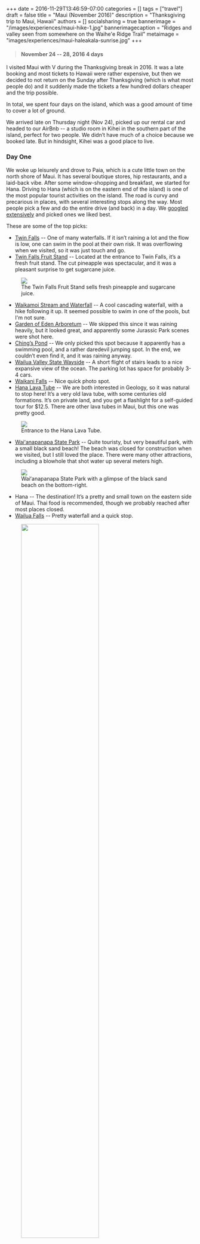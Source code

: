 +++
date = 2016-11-29T13:46:59-07:00
categories = []
tags = ["travel"]
draft = false
title = "Maui (November 2016)"
description = "Thanksgiving trip to Maui, Hawaii"
authors = []
socialsharing = true
bannerimage = "/images/experiences/maui-hike-1.jpg"
bannerimagecaption = "Ridges and valley seen from somewhere on the Waihe'e Ridge Trail"
metaimage = "images/experiences/maui-haleakala-sunrise.jpg"
+++

> #### November 24 -- 28, 2016 <i class="icon-flight"></i> 4 days

I visited Maui with V during the Thanksgiving break in 2016. It was a late booking and most tickets to Hawaii were rather expensive, but then we decided to not return on the Sunday after Thanksgiving (which is what most people do) and it suddenly made the tickets a few hundred dollars cheaper and the trip possible.

In total, we spent four days on the island, which was a good amount of time to
cover a lot of ground.

We arrived late on Thursday night (Nov 24), picked up our rental car and headed to
our AirBnb -- a studio room in Kihei in the southern part of the island, perfect for
two people. We didn’t have much of a choice because we booked late.
But in hindsight, Kihei was a good place to live.

### Day One

We woke up leisurely and drove to Paia, which is a cute little town on the north shore of Maui. It has several boutique stores, hip restaurants, and a laid-back vibe. After some window-shopping and breakfast, we started for Hana. Driving to Hana (which is
on the eastern end of the island) is one of the most popular tourist activities on the island. The road is curvy and precarious in places, with several interesting stops
along the way. Most people pick a few and do the entire drive (and back) in a day. We [googled extensively](http://roadtohana.com/sights.php) and picked ones we liked best.

These are some of the top picks:

- [Twin Falls](https://foursquare.com/v/twin-falls/4ba934edf964a5203e143ae3) -- One of many waterfalls. If it isn’t raining a lot and the flow is low, one can swim in the pool at their own risk. It was overflowing when we visited, so it was just touch and go.
- [Twin Falls Fruit Stand](https://foursquare.com/v/twin-falls-farm-stand/4ba929d1f964a52092103ae3) -- Located at the entrance to Twin Falls, it’s a fresh fruit stand. The cut pineapple was spectacular, and it was a pleasant surprise to get sugarcane juice.

<figure>
    <img data-action="zoom" class="lazy" src="/images/blurred-bg.jpg" data-src="/images/experiences/maui-fruit-stand.jpg" ></img>
    <figcaption>The Twin Falls Fruit Stand sells fresh pineapple and sugarcane juice.</figcaption>
</figure>

- [Waikamoi Stream and Waterfall](http://mauiguidebook.com/road-to-hana-maui/waikamoi-stream-waterfalls/) -- A cool cascading waterfall, with a hike following it up. It seemed possible to swim in one of the pools, but I'm not sure.
- [Garden of Eden Arboretum](https://foursquare.com/v/garden-of-eden/4bd2060577b29c746acf8d82) -- We skipped this since it was raining heavily, but it looked great, and apparently some Jurassic Park scenes were shot here.
- [Ching’s Pond](https://foursquare.com/v/chings-pond/4e556bf045dd0a4826e5f222) -- We only picked this spot because it apparently has a swimming pool, and a rather daredevil jumping spot. In the end, we couldn’t even find it, and it was raining anyway.
- [Wailua Valley State Wayside](https://foursquare.com/v/wailua-valley-state-wayside/4da4f21f81548169df175141/photos) -- A short flight of stairs leads to a nice expansive view of the ocean. The parking lot has space for probably 3-4 cars.
- [Waikani Falls](https://foursquare.com/v/waikani-falls/4e7a815681dc02c637026282) -- Nice quick photo spot.
- [Hana Lava Tube](https://foursquare.com/v/hana-lava-tube/56cf4a9fcd1018c22fd1ae4c) -- We are both interested in Geology, so it was natural to stop here! It’s a very old lava tube, with some centuries old formations. It’s on private land, and you get a flashlight for a self-guided tour for $12.5. There are other lava tubes in Maui, but this one was pretty good.

<figure>
    <img data-action="zoom" class="lazy" src="/images/blurred-bg.jpg" data-src="/images/experiences/maui-lava-tube.jpg" ></img>
    <figcaption>Entrance to the Hana Lava Tube.</figcaption>
</figure>

- [Waiʻanapanapa State Park](https://foursquare.com/v/wai%C4%81napanapa-state-park/4bd4d6af7b1876b06cef8986) -- Quite touristy, but very beautiful park, with a small black sand beach! The beach was closed for construction when we visited, but I still loved the place. There were many other attractions, including a blowhole that shot water up several meters high.

<figure>
    <img data-action="zoom" class="lazy" src="/images/blurred-bg.jpg" data-src="/images/experiences/maui-waianapanapa.jpg" ></img>
    <figcaption>Waiʻanapanapa State Park with a glimpse of the black sand beach on the bottom-right.</figcaption>
</figure>

- Hana -- The destination! It’s a pretty and small town on the eastern side of Maui. Thai food is recommended, though we probably reached after most places closed.
- [Wailua Falls](https://foursquare.com/v/wailua-falls/4b89e4a5f964a5206c5432e3) -- Pretty waterfall and a quick stop.

<figure>
    <img data-action="zoom" class="lazy" src="/images/blurred-bg.jpg" data-src="/images/experiences/maui-wailua-falls.jpg" style="width:70%;" ></img>
    <figcaption>Wailua Falls (one of the dozens on the road to Hana).</figcaption>
</figure>

- [Seven Sacred Pools](https://foursquare.com/v/7-sacred-pools--haleakala-state-park/4d0ea4d65b8a8cfa457deb83) -- Another place to swim and probably do some cliff-diving. The place was closed for access because of the rain and the flow was deemed dangerous. This is part of Haleakalā National Park.

At the end of the day, we drove back to Kihei to our AirBnb. The drive to Hana and back was tiring and took up the entire day. For anyone reading this, start early and avoid this road after dark if you can.

### Day Two

For me, Hawaii is as much about the stunning ridge hikes as it is about the beaches and Aloha. After getting some rest on the first night, we decided to go hiking. My impression is that Maui doesn’t have as much hiking as Oahu or Kauai, but we still managed to find a hike that had everything -- The [Waihe'e Ridge Trail](http://mauiguidebook.com/adventures/waihee-ridge-trail/) -- great views, narrow ridges, muddy mess, and elevation gain.

<figure>
    <img data-action="zoom" class="lazy" src="/images/blurred-bg.jpg" data-src="/images/experiences/maui-hike-2.jpg" style="width:70%;" ></img>
    <figcaption>The narrow ridge near the top of Waihe'e Ridge Trail.</figcaption>
</figure>

It would have been useful to have poles/sticks to avoid trouble with
slippery mud and tree roots. The ridge at the top can scare those with acrophobia,
so in case you're reading this and planning to do the hike, YMMV.

We met an interracial couple during the hike -- white woman and black man, both in their late 70s, if not older. During our brief conversation they told us about how they’d gotten married in the 60s and lived in the Bay Area at the height of the Civil Rights movement.

After the hike, we got a massage, which was a great way to finish a tiring day.

### Day Three

One of the quintessential Maui things to do is to watch the sunrise from the summit of Mt. Haleakalā, a 10,000ft high volcano and national park. The sunrise above the clouds is really beautiful, and worth the early morning drive.

<figure>
    <img data-action="zoom" class="lazy" src="/images/blurred-bg.jpg" data-src="/images/experiences/maui-haleakala-sunrise.jpg" ></img>
    <figcaption>Grand sunrise from the summit of Haleakalā.</figcaption>
</figure>

It got unbearably cold at the summit and we didn't carry enough layers, but somehow survived through the sunrise. After a brief nap in the car and waiting for it to get warmer, we ventured out to the Sliding Sands hike down towards the Haleakalā crater. The hike has otherworldly views and we loved it. Driving back down also presented great views of the entire island!

While we only reached the summit about 30 minutes before sunrise, it would have been nice to get there much earlier (3am or so) and spend time stargazing. The Haleakalā summit is one of the top five places in the world for this, and has a world class observatory as well.

Later in the day, it was time to head to the beach! There are a lot of good beaches in Maui, each with something special to offer. We picked the Big Beach in Makena State Park primarily because some website rated it their #1 beach and also it was pretty close to our AirBnb. It was fun to splash in the usually strong waves, play some frisbee and spend time people-watching. The waves were very strong -- at some point I made the mistake of standing with my back to a breaking wave and trying to swim with it -- it toppled me and literally flipped me over. I think I was lucky to not get seriously hurt.

<figure>
    <img data-action="zoom" class="lazy" src="/images/blurred-bg.jpg" data-src="/images/experiences/maui-big-beach.jpg" ></img>
    <figcaption>Big Beach in Makena State Park.</figcaption>
</figure>

### Day Four

On the final day, we wanted to canoe or SUP, but decided to sleep in since we had a red-eye at night. We woke up leisurely, checked out the town of Wailuku for a bit before heading to Paia to have lunch with an acquaintance.

Later in the day, we drove to Lahaina to spend time on Front Street, which is basically the main tourist hotspot on the island. IMHO, we could have skipped it -- there wasn't much that appealed to us, except for a west-facing view of the mountain ridges.

### Summary

I collected some of the highlights from this trip in a [Twitter moment](https://twitter.com/i/moments/804478905415397376).

#### Favorite food and drink

Maui has some really good food. While the places we went to were vegetarian-focused, I heard the fish is great.

- [Paia Bay Coffee](https://foursquare.com/v/paia-bay-coffee/4e8e08ee82315acfeb298b9d) -- Probably the most popular coffee and breakfast spot in Paia. We went here twice, and it is the perfect starting point for the drive to Hana.
- [Mala Ocean Tavern](https://foursquare.com/v/mala-ocean-tavern/4b6e4408f964a5201db52ce3) -- We got a dinner spot next to the ocean. The food was good too.
- [South Shore Tiki Lounge](https://foursquare.com/v/south-shore-tiki-lounge/4bd94a0111dcc9281565f933) -- Giant and very good cocktails, especially blended ones.
- [Wailuku Coffee Company](https://foursquare.com/v/wailuku-coffee-company/4c1d65a701379521483b47f3) -- This was a nice place to sit and read in a town that's rather quaint and deserted.
- [Café des Amis](https://foursquare.com/v/caf%C3%A9-des-amis/4b6dc7dff964a520308f2ce3) -- One of the many good restaurants in Paia.
- [Surfing Goat Dairy](https://foursquare.com/v/surfing-goat-dairy/4b93364af964a5206f3b34e3) -- This was a goat farm in the middle of nowhere that we went to on our final day. They do farm tours which we passed on, but there were some amazing sandwiches made with goat cheese which I loved.
- [Saeng's Thai Cuisine](https://foursquare.com/v/saengs-thai-cuisine/4c47f1f476d72d7f12d73e4d) -- Maui has some good Thai places. Unfortunately we only went to one, for our last meal of the trip.

#### Things we missed

- Luau -- A Luau is a traditional party and celebration that involves drinks, food, and a local dance. We considered going to the [Old Lahaina Luau](https://foursquare.com/v/old-lahaina-luau/4c070afd0e0a2d7f1bdaec0c), but it didn't happen.
- Snorkeling at Molokini -- Molokini is a small island off the coast of Maui. It is actually a crater with extremely clear waters. There exist tours that take you there, provide snorkel gear and food, and promise turtles, whales, etc.
- Surf lesson -- I did this in Oahu, and would have loved another surf lesson in Paia, but it didn’t work out.
- Bike down Haleakalā -- This is a fairly popular activity, and some tour companies offer to drive you up to about 6000 ft so you can bike down on rented bicycles. I don’t really trust cheap rented bikes for such a descent, and besides I’d also want to bike up the whole distance before considering biking down. One for the future!

Overall, Maui was fun and relaxing. I particularly loved the diversity of available
activities as well as the terrain and Geological history on display. It was a contrast
from Oahu, which is an older island. I think I want to visit the Big Island next.
